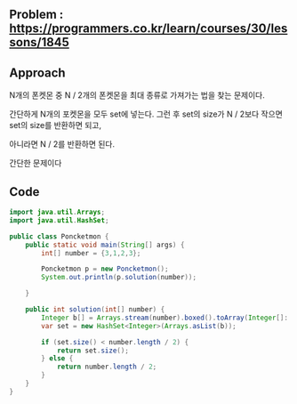 ## Problem : https://programmers.co.kr/learn/courses/30/lessons/1845

## Approach

N개의 폰켓몬 중 N / 2개의 폰켓몬을 최대 종류로 가져가는 법을 찾는 문제이다.

간단하게 N개의 포켓몬을 모두 set에 넣는다. 그런 후 set의 size가 N / 2보다 작으면 set의 size를 반환하면 되고,

아니라면 N / 2를 반환하면 된다.

간단한 문제이다

## Code

```java
import java.util.Arrays;
import java.util.HashSet;

public class Poncketmon {
    public static void main(String[] args) {
        int[] number = {3,1,2,3};

        Poncketmon p = new Poncketmon();
        System.out.println(p.solution(number));

    }

    public int solution(int[] number) {
        Integer b[] = Arrays.stream(number).boxed().toArray(Integer[]::new);
        var set = new HashSet<Integer>(Arrays.asList(b));

        if (set.size() < number.length / 2) {
            return set.size();
        } else {
            return number.length / 2;
        }
    }
}

```

